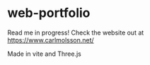 # web-portfolio

Read me in progress! Check the website out at https://www.carlmolsson.net/

Made in vite and Three.js
